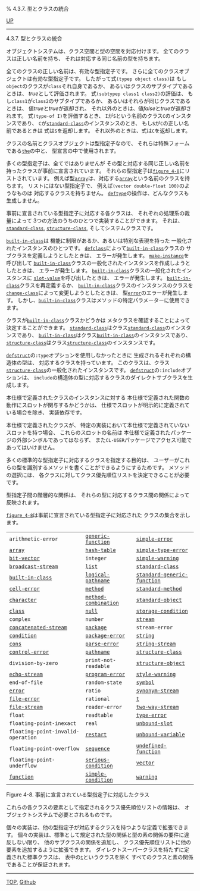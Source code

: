 % 4.3.7. 型とクラスの統合

[UP](4.3.html)  

---

4.3.7. 型とクラスの統合


オブジェクトシステムは、クラス空間と型の空間を対応付けます。
全てのクラスは正しい名前を持ち、
それは対応する同じ名前の型を持ちます。

全てのクラスの正しい名前は、有効な型指定子です。
さらに全てのクラスオブジェクトは有効な型指定子です。
したがって式`(typep object class)`は
もし`object`のクラスが`class`それ自身であるか、
あるいはクラスのサブタイプであるときは、
*true*として評価されます。
式`(subtypep class1 class2)`の評価は、
もし`class1`が`class2`のサブタイプであるか、
あるいはそれらが同じクラスであるときは、
値*true*と*true*が返却され、
それ以外のときは、値*false*と*true*が返却されます。
式`(type-of I)`を評価するとき、
`I`が`S`という名前のクラス`C`のインスタンスであり、
`C`が[`standard-class`](4.4.standard-class.html)のインスタンスのとき、
もし`S`が`C`の正しい名前であるときは
式は`S`を返却します。
それ以外のときは、式は`C`を返却します。

クラスの名前とクラスオブジェクトは型指定子なので、
それらは特殊フォームである[`the`](3.8.the.html)の中と、
型宣言の中で使用されます。

多くの型指定子は、全てではありませんが
その型と対応する同じ正しい名前を持ったクラスが事前に宣言されています。
それらの型指定子は[`figure_4-8`](4.3.7.html)にリストされています。
例えば型[`array`](15.2.array.html)は、対応する[`array`](15.2.array.html)という名前のクラスを持ちます。
リストにはない型指定子で、
例えば`(vector double-float 100)`のようなものは
対応するクラスを持ちません。
[`deftype`](4.4.deftype.html)の操作は、どんなクラスも生成しません。

事前に宣言されている型指定子に対応する各クラスは、
それぞれの処理系の裁量によって
3つの方法のうちのひとつで実装することができます。
それは、[`standard-class`](4.4.standard-class.html), [`structure-class`](4.4.structure-class.html),
そしてシステムクラスです。

[`built-in-class`](4.4.built-in-class.html)は
機能に制限があるか、あるいは特別な表現を持った
一般化されたインスタンスのひとつです。
[`defclass`](7.7.defclass.html)によって[`built-in-class`](4.4.built-in-class.html)クラスの
サブクラスを定義しようとしたときは、
エラーが発生します。
[`make-instance`](7.7.make-instance.html)を呼び出して
[`built-in-class`](4.4.built-in-class.html)クラスの一般化されたインスタンスを作成しようとしたときは、
エラーが発生します。
[`built-in-class`](4.4.built-in-class.html)クラスの一般化されたインスタンスに
[`slot-value`](7.7.slot-value.html)を呼び出したときは、
エラーが発生します。
[`built-in-class`](4.4.built-in-class.html)クラスを再定義するか、
[`built-in-class`](4.4.built-in-class.html)クラスのインスタンスのクラスを
[`change-class`](7.7.change-class.html)によって変更しようとしたときは、
型[`error`](9.2.error-condition.html)のエラーが発生します。
しかし、[`built-in-class`](4.4.built-in-class.html)クラスはメソッドの特定パラメーターに使用できます。

クラスが[`built-in-class`](4.4.built-in-class.html)クラスかどうかは
メタクラスを確認することによって決定することができます。
[`standard-class`](4.4.standard-class.html)はクラス[`standard-class`](4.4.standard-class.html)のインスタンスであり、
[`built-in-class`](4.4.built-in-class.html)はクラス[`built-in-class`](4.4.built-in-class.html)のインスタンスであり、
[`structure-class`](4.4.structure-class.html)はクラス[`structure-class`](4.4.structure-class.html)のインスタンスです。

[`defstruct`](8.1.defstruct.html)の`:type`オプションを使用しなかったときに
生成されるそれぞれの構造体の型は、
対応するクラスを持っています。
このクラスは、クラス[`structure-class`](4.4.structure-class.html)の一般化されたインスタンスです。
[`defstruct`](8.1.defstruct.html)の`:include`オプションは、
`include`の構造体の型に対応するクラスのダイレクトサブクラスを生成します。

本仕様で定義されたクラスのインスタンスに対する
本仕様で定義された関数の動作にスロットが関与するかどうかは、
仕様でスロットが明示的に定義されている場合を除き、
実装依存です。

本仕様で定義されたクラスが、
特定の実装において本仕様で定義されていないスロットを持つ場合、
これらのスロットの名前は
本仕様で定義されたパッケージの外部シンボルであってはならず、
また`CL-USER`パッケージでアクセス可能であってはいけません。

多くの標準的な型指定子に対応するクラスを指定する目的は、
ユーザーがこれらの型を識別するメソッドを書くことができるようにするためです。
メソッドの選択には、
各クラスに対してクラス優先順位リストを決定できることが必要です。

型指定子間の階層的な関係は、
それらの型に対応するクラス間の関係によって反映されます。

[`figure_4-8`](4.3.7.html)は事前に宣言されている型指定子に対応された
クラスの集合を示します。

|   |   |   |
|---|---|---|
`arithmetic-error`         |[`generic-function`](4.4.generic-function.html)   |[`simple-error`](9.2.simple-error.html)     |
[`array`](15.2.array.html)                    |[`hash-table`](18.2.hash-table.html)         |[`simple-type-error`](4.4.simple-type-error.html)|
[`bit-vector`](15.2.bit-vector.html)               |`integer`            |[`simple-warning`](9.2.simple-warning.html)   |
[`broadcast-stream`](21.2.broadcast-stream.html)         |[`list`](14.2.list-system-class.html)  |[`standard-class`](4.4.standard-class.html)   |
[`built-in-class`](4.4.built-in-class.html)|[`logical-pathname`](19.4.logical-pathname-system-class.html)|[`standard-generic-function`](4.4.standard-generic-function.html)|
[`cell-error`](9.2.cell-error.html)               |[`method`](4.4.method.html)             |[`standard-method`](4.4.standard-method.html)  |
[`character`](13.2.character-system-class.html)   |[`method-combination`](4.4.method-combination.html) |[`standard-object`](4.4.standard-object.html)  |
[`class`](4.4.class.html)                    |[`null`](14.2.null-system-class.html)  |[`storage-condition`](9.2.storage-condition.html)|
`complex`     |`number`             |[`stream`](21.2.stream.html)           |
[`concatenated-stream`](21.2.concatenated-stream.html)      |[`package`](11.2.package.html)            |`stream-error`     |
[`condition`](9.2.condition.html)                |[`package-error`](11.2.package-error.html)      |[`string`](16.2.string-system-class.html)|
[`cons`](14.2.cons-system-class.html)        |[`parse-error`](9.2.parse-error.html)        |[`string-stream`](21.2.string-stream.html)    |
[`control-error`](5.3.control-error.html)            |[`pathname`](19.4.pathname-system-class.html)|[`structure-class`](4.4.structure-class.html)|
`division-by-zero`         |`print-not-readable` |[`structure-object`](4.4.structure-object.html) |
[`echo-stream`](21.2.echo-stream.html)              |[`program-error`](5.3.program-error.html)      |[`style-warning`](9.2.style-warning.html)    |
`end-of-file`              |`random-state`       |[`symbol`](10.2.symbol.html)           |
[`error`](9.2.error-condition.html)          |`ratio`              |[`synonym-stream`](21.2.synonym-stream.html)   |
[`file-error`](20.2.file-error.html)               |`rational`|[`t`](4.4.t-system-class.html) |
[`file-stream`](21.2.file-stream.html)              |`reader-error`       |[`two-way-stream`](21.2.two-way-stream.html)   |
`float`       |`readtable`          |[`type-error`](4.4.type-error.html)       |
`floating-point-inexact`   |`real`               |[`unbound-slot`](7.7.unbound-slot.html)     |
`floating-point-invalid-operation`|[`restart`](9.2.restart.html)     |[`unbound-variable`](10.2.unbound-variable.html) |
`floating-point-overflow`  |[`sequence`](17.3.sequence.html)           |[`undefined-function`](5.3.undefined-function.html)|
`floating-point-underflow` |[`serious-condition`](9.2.serious-condition.html)  |[`vector`](15.2.vector-system-class.html)|
[`function`](4.4.function-system-class.html)    |[`simple-condition`](9.2.simple-condition.html)   |[`warning`](9.2.warning.html)          |

Figure 4-8. 事前に宣言されている型指定子に対応したクラス

これらの各クラスの要素として指定されるクラス優先順位リストの情報は、
オブジェクトシステムで必要とされるものです。

個々の実装は、他の型指定子が対応するクラスを持つような定義で拡張できます。
個々の実装は、標準として規定された型の関係と型の素の関係の要件に違反しない限り、
他のサブクラスの関係を追加し、
クラス優先順位リストに他の要素を追加するように拡張できます。
ダイレクトスーパークラスを持たずに定義された標準クラスは、
表中の[`t`](4.4.t-system-class.html)というクラスを除く
すべてのクラスと素の関係であることが保証されます。


---
[TOP](index.html),  [Github](https://github.com/nptcl/npt-japanese)

